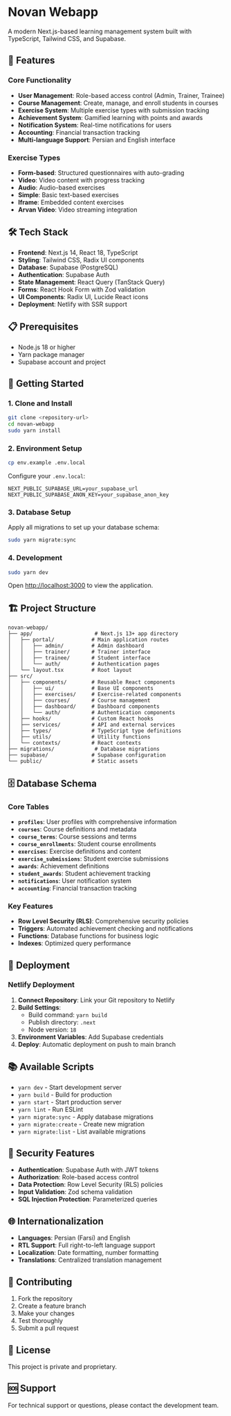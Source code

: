 # Novan Webapp

A modern Next.js-based learning management system built with TypeScript, Tailwind CSS, and Supabase.

## 🚀 Features

### Core Functionality
- **User Management**: Role-based access control (Admin, Trainer, Trainee)
- **Course Management**: Create, manage, and enroll students in courses
- **Exercise System**: Multiple exercise types with submission tracking
- **Achievement System**: Gamified learning with points and awards
- **Notification System**: Real-time notifications for users
- **Accounting**: Financial transaction tracking
- **Multi-language Support**: Persian and English interface

### Exercise Types
- **Form-based**: Structured questionnaires with auto-grading
- **Video**: Video content with progress tracking
- **Audio**: Audio-based exercises
- **Simple**: Basic text-based exercises
- **Iframe**: Embedded content exercises
- **Arvan Video**: Video streaming integration

## 🛠️ Tech Stack

- **Frontend**: Next.js 14, React 18, TypeScript
- **Styling**: Tailwind CSS, Radix UI components
- **Database**: Supabase (PostgreSQL)
- **Authentication**: Supabase Auth
- **State Management**: React Query (TanStack Query)
- **Forms**: React Hook Form with Zod validation
- **UI Components**: Radix UI, Lucide React icons
- **Deployment**: Netlify with SSR support

## 📋 Prerequisites

- Node.js 18 or higher
- Yarn package manager
- Supabase account and project

## 🚀 Getting Started

### 1. Clone and Install

```bash
git clone <repository-url>
cd novan-webapp
sudo yarn install
```

### 2. Environment Setup

```bash
cp env.example .env.local
```

Configure your `.env.local`:
```env
NEXT_PUBLIC_SUPABASE_URL=your_supabase_url
NEXT_PUBLIC_SUPABASE_ANON_KEY=your_supabase_anon_key
```

### 3. Database Setup

Apply all migrations to set up your database schema:

```bash
sudo yarn migrate:sync
```

### 4. Development

```bash
sudo yarn dev
```

Open [http://localhost:3000](http://localhost:3000) to view the application.

## 🏗️ Project Structure

```
novan-webapp/
├── app/                    # Next.js 13+ app directory
│   ├── portal/            # Main application routes
│   │   ├── admin/         # Admin dashboard
│   │   ├── trainer/       # Trainer interface
│   │   ├── trainee/       # Student interface
│   │   └── auth/          # Authentication pages
│   └── layout.tsx         # Root layout
├── src/
│   ├── components/        # Reusable React components
│   │   ├── ui/            # Base UI components
│   │   ├── exercises/     # Exercise-related components
│   │   ├── courses/       # Course management
│   │   ├── dashboard/     # Dashboard components
│   │   └── auth/          # Authentication components
│   ├── hooks/             # Custom React hooks
│   ├── services/          # API and external services
│   ├── types/             # TypeScript type definitions
│   ├── utils/             # Utility functions
│   └── contexts/          # React contexts
├── migrations/             # Database migrations
├── supabase/              # Supabase configuration
└── public/                # Static assets
```

## 🗄️ Database Schema

### Core Tables

- **`profiles`**: User profiles with comprehensive information
- **`courses`**: Course definitions and metadata
- **`course_terms`**: Course sessions and terms
- **`course_enrollments`**: Student course enrollments
- **`exercises`**: Exercise definitions and content
- **`exercise_submissions`**: Student exercise submissions
- **`awards`**: Achievement definitions
- **`student_awards`**: Student achievement tracking
- **`notifications`**: User notification system
- **`accounting`**: Financial transaction tracking

### Key Features

- **Row Level Security (RLS)**: Comprehensive security policies
- **Triggers**: Automated achievement checking and notifications
- **Functions**: Database functions for business logic
- **Indexes**: Optimized query performance

## 🚀 Deployment

### Netlify Deployment

1. **Connect Repository**: Link your Git repository to Netlify
2. **Build Settings**:
   - Build command: `yarn build`
   - Publish directory: `.next`
   - Node version: `18`
3. **Environment Variables**: Add Supabase credentials
4. **Deploy**: Automatic deployment on push to main branch

## 📚 Available Scripts

- `yarn dev` - Start development server
- `yarn build` - Build for production
- `yarn start` - Start production server
- `yarn lint` - Run ESLint
- `yarn migrate:sync` - Apply database migrations
- `yarn migrate:create` - Create new migration
- `yarn migrate:list` - List available migrations

## 🔐 Security Features

- **Authentication**: Supabase Auth with JWT tokens
- **Authorization**: Role-based access control
- **Data Protection**: Row Level Security (RLS) policies
- **Input Validation**: Zod schema validation
- **SQL Injection Protection**: Parameterized queries

## 🌐 Internationalization

- **Languages**: Persian (Farsi) and English
- **RTL Support**: Full right-to-left language support
- **Localization**: Date formatting, number formatting
- **Translations**: Centralized translation management

## 🤝 Contributing

1. Fork the repository
2. Create a feature branch
3. Make your changes
4. Test thoroughly
5. Submit a pull request

## 📄 License

This project is private and proprietary.

## 🆘 Support

For technical support or questions, please contact the development team.

